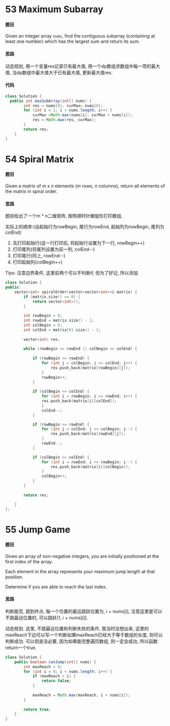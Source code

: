# 53 Maximum Subarray

#### 题目

 Given an integer array `nums`, find the contiguous subarray (containing at least one number) which has the largest sum and return its sum.

#### 思路

动态规划, 用一个变量res记录已有最大值, 用一个dp数组求数组中每一项的最大值, 当dp数组中最大值大于已有最大值, 更新最大值res.

#### 代码

```java
class Solution {
  public int maxSubArray(int[] nums) {
        int res = nums[0], curMax= nums[0];
        for (int i = 1; i < nums.length; i++) {
            curMax =Math.max(nums[i], curMax + nums[i]);
            res = Math.max(res, curMax);
        }
        return res;
    }
}
```

# 54 Spiral Matrix

#### 题目

Given a matrix of *m* x *n* elements (*m* rows, *n* columns), return all elements of the matrix in spiral order.

#### 思路

题目给出了一个m * n二维矩阵, 按照顺时针螺旋形打印数组. 

实际上的顺序:(设起始行为rowBegin, 尾行为rowEnd, 起始列为rowBegin, 尾列为colEnd)

1. 先打印起始行(这一行打印后, 将起始行设置为下一行, rowBegin++)
2. 打印尾列(将尾列设置为前一列, colEnd--)
3. 打印尾行(同上, rowEnd--)
4. 打印起始列(colBegin++)

Tips: 注意边界条件, 这里前两个可以不判断if, 但为了好记, 所以添加

```cpp
class Solution {
public:
    vector<int> spiralOrder(vector<vector<int>>& matrix) {
        if (matrix.size() == 0) {
            return vector<int>();
        }
        
        int rowBegin = 0;
        int rowEnd = matrix.size() - 1;
        int colBegin = 0;
        int colEnd = matrix[0].size() - 1;
        
        vector<int> res;
        
        while (rowBegin <= rowEnd || colBegin <= colEnd) {
            
            if (rowBegin <= rowEnd) {
                for (int j = colBegin; j <= colEnd; j++) {
                    res.push_back(matrix[rowBegin][j]);
                }
                rowBegin++;
            }
            
            if (colBegin <= colEnd) {
                for (int i = rowBegin; i <= rowEnd; i++) {
                res.push_back(matrix[i][colEnd]);
                }
                colEnd--;
            }

            if (rowBegin <= rowEnd) {
                for (int j = colEnd; j >= colBegin; j--) {
                    res.push_back(matrix[rowEnd][j]);
                }
                rowEnd--;
            }

            if (colBegin <= colEnd) {
                for (int i = rowEnd; i >= rowBegin; i--) {
                    res.push_back(matrix[i][colBegin]);
                }
                colBegin++;
            }
        }
        
        return res;

    }
};
```

# 55 Jump Game

#### 题目

Given an array of non-negative integers, you are initially positioned at the first index of the array.

Each element in the array represents your maximum jump length at that position.

Determine if you are able to reach the last index.

#### 思路

判断能否, 跳到终点, 每一个位置的最远跳跃位置为, i + nums[i], 注意这里是可以不跳最远位置的, 可以跳跃(1, i + nums[i]].

动态规划. 这里, 不跳最远位置和判断失败的条件, 我当时没想出来,  这里的maxReach下边可以写一个判断如果maxReach已经大于等于数组的长度, 则可以判断成功. 可以但是没必要, 因为如果能完整遍历数组, 则一定会成功, 所以函数return一个true.

```java
class Solution {
    public boolean canJump(int[] nums) {
        int maxReach = 0;
        for (int i = 0; i < nums.length; i++) {
            if (maxReach < i) {
                return false;
            }
            
            maxReach = Math.max(maxReach, i + nums[i]);
        }
        
        return true;
    }
}
```

